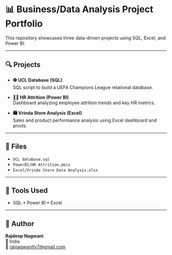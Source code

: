 # 📊 Business/Data Analysis Project Portfolio

This repository showcases three data-driven projects using SQL, Excel, and Power BI.

---

## 🔍 Projects

- **⚽ UCL Database (SQL)**  
  SQL script to build a UEFA Champions League relational database.

- **👩‍💼 HR Attrition (Power BI)**  
  Dashboard analyzing employee attrition trends and key HR metrics.

- **🛍️ Vrinda Store Analysis (Excel)**  
  Sales and product performance analysis using Excel dashboard and pivots.

---

## 📂 Files

- `UCL database.sql`
- `PowerBI/HR Attrition.pbix`
- `Excel/Vrinda Store Data Analysis.xlsx`

---

## 🧠 Tools Used

- SQL • Power BI • Excel

---

## 👤 Author

**Rajdeep Nagwani**  
📍 India  
📧 rajnagwanitv7@gmail.com
